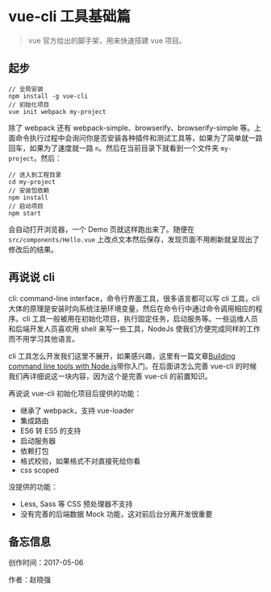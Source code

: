 # vue-cli 工具基础篇

> vue 官方给出的脚手架，用来快速搭建 vue 项目。

## 起步

    // 全局安装
    npm install -g vue-cli
    // 初始化项目
    vue init webpack my-project

除了 webpack 还有 webpack-simple、browserify、browserify-simple 等。上面命令执行过程中会询问你是否安装各种插件和测试工具等，如果为了简单就一路回车，如果为了速度就一路 `n`。然后在当前目录下就看到一个文件夹 `my-project`。然后：

    // 进入到工程目录
    cd my-project
    // 安装包依赖
    npm install
    // 启动项目
    npm start

会自动打开浏览器，一个 Demo 页就这样跑出来了。随便在 `src/components/Hello.vue` 上改点文本然后保存，发现页面不用刷新就呈现出了修改后的结果。

## 再说说 cli

cli: command-line interface，命令行界面工具，很多语言都可以写 cli 工具，cli 大体的原理是安装时向系统注册环境变量，然后在命令行中通过命令调用相应的程序。cli 工具一般被用在初始化项目，执行固定任务，启动服务等。一些运维人员和后端开发人员喜欢用 shell 来写一些工具，NodeJs 使我们方便完成同样的工作而不用学习其他语言。

cli 工具怎么开发我们这里不展开，如果感兴趣，这里有一篇文章[Building command line tools with Node.js](https://developer.atlassian.com/blog/2015/11/scripting-with-node/)带你入门。在后面讲怎么完善 vue-cli 的时候我们再详细说这一块内容，因为这个是完善 vue-cli 的前置知识。

再说说 vue-cli 初始化项目后提供的功能：

- 继承了 webpack，支持 vue-loader
- 集成路由
- ES6 转 ES5 的支持
- 启动服务器
- 依赖打包
- 格式校验，如果格式不对直接死给你看
- css scoped

没提供的功能：

- Less, Sass 等 CSS 预处理器不支持
- 没有完善的后端数据 Mock 功能，这对前后台分离开发很重要

## 备忘信息

创作时间：2017-05-06

作者：赵晓强
